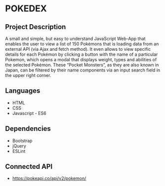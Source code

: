 # POKEDEX
## Project Description
A small and simple, but easy to understand JavaScript Web-App that enables the user to view a list of 150 Pokémons that is loading data from an external API (via Ajax and fetch method). It even allows to view specific details for each Pokémon by clicking a button with the name of a particular Pokemon, which opens a modal that displays weight, types and abilities of the selected Pokémon. These “Pocket Monsters”, as they are also known in Japan, can be filtered by their name components via an input search field in the upper right corner.
## Languages
-	HTML
-	CSS
-	Javascript - ES6
## Dependencies
-	Bootstrap
-	jQuery
-	ESLint
## Connected API
-	https://pokeapi.co/api/v2/pokemon/
